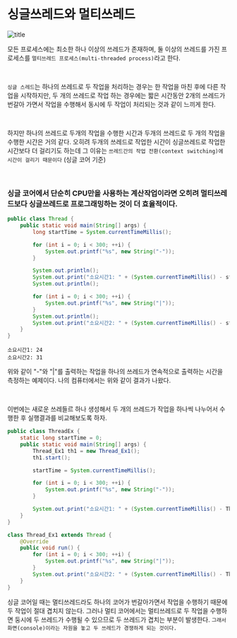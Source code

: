# 싱글쓰레드와 멀티쓰레드

![title](https://image.slidesharecdn.com/random-150203095922-conversion-gate01/95/-6-638.jpg?cb=1422979422)

모든 프로세스에는 최소한 하나 이상의 쓰레드가 존재하며, 둘 이상의 쓰레드를 가진 프로세스를 `멀티쓰레드 프로세스(multi-threaded process)`라고 한다.

<br>

`싱글 스레드`는 하나의 쓰레드로 두 작업을 처리하는 경우는 한 작업을 마친 후에 다른 작업을 시작하지만, 두 개의 쓰레드로 작업 하는 경우에는 짧은 시간동안 2개의
쓰레드가 번갈아 가면서 작업을 수행해서 동시에 두 작업이 처리되는 것과 같이 느끼게 한다.

<br>

하지만 하나의 쓰레드로 두개의 작업을 수행한 시간과 두개의 쓰레드로 두 개의 작업을 수행한 시간은 거의 같다. 오히려 두개의 쓰레드로 작업한 시간이 싱글쓰레드로 작업한 시간보다
더 걸리기도 하는데 그 이유는 `쓰레드간의 작업 전환(context switching)에 시간이 걸리기 때문이다` (싱글 코어 기준)

<br>


### 싱글 코어에서 단순히 CPU만을 사용하는 계산작업이라면 오히려 멀티쓰레드보다 싱글쓰레드로 프로그래밍하는 것이 더 효율적이다.

```java
public class Thread {
    public static void main(String[] args) {
        long startTime = System.currentTimeMillis();

        for (int i = 0; i < 300; ++i) {
            System.out.printf("%s", new String("-"));
        }

        System.out.println();
        System.out.print("소요시간1: " + (System.currentTimeMillis() - startTime));
        System.out.println();

        for (int i = 0; i < 300; ++i) {
            System.out.printf("%s", new String("|"));
        }
        System.out.println();
        System.out.print("소요시간2: " + (System.currentTimeMillis() - startTime));
    }
}
```
```
소요시간1: 24
소요시간2: 31
```

위와 같이 "-"와 "|"를 출력하는 작업을 하나의 쓰레드가 연속적으로 출력하는 시간을 측정하는 예제이다. 나의 컴퓨터에서는 위와 같이 결과가 나왔다.

<br>

이번에는 새로운 쓰레들르 하나 생성해서 두 개의 쓰레드가 작업을 하나씩 나누어서 수행한 후 실행결과를 비교해보도록 하자.

```java
public class ThreadEx {
    static long startTime = 0;
    public static void main(String[] args) {
        Thread_Ex1 th1 = new Thread_Ex1();
        th1.start();

        startTime = System.currentTimeMillis();

        for (int i = 0; i < 300; ++i) {
            System.out.printf("%s", new String("-"));
        }

        System.out.print("소요시간1: " + (System.currentTimeMillis() - ThreadEx.startTime));
    }
}

class Thread_Ex1 extends Thread {
    @Override
    public void run() {
        for (int i = 0; i < 300; ++i) {
            System.out.printf("%s", new String("|"));
        }
        System.out.print("소요시간2: " + (System.currentTimeMillis() - ThreadEx.startTime));
    }
}
```

싱글 코어일 때는 멀티쓰레드라도 하나의 코어가 번갈아가면서 작업을 수행하기 때문에 두 작업이 절대 겹치지 않는다. 그러나 멀티 코어에서는 멀티쓰레드로 두 작업을 수행하면
둥시에 두 쓰레드가 수행될 수 있으므로 두 쓰레드가 겹치는 부분이 발생한다. 
`그래서 화면(console)이라는 자원을 놓고 두 쓰레드가 경쟁하게 되는 것이다.`

<br>



